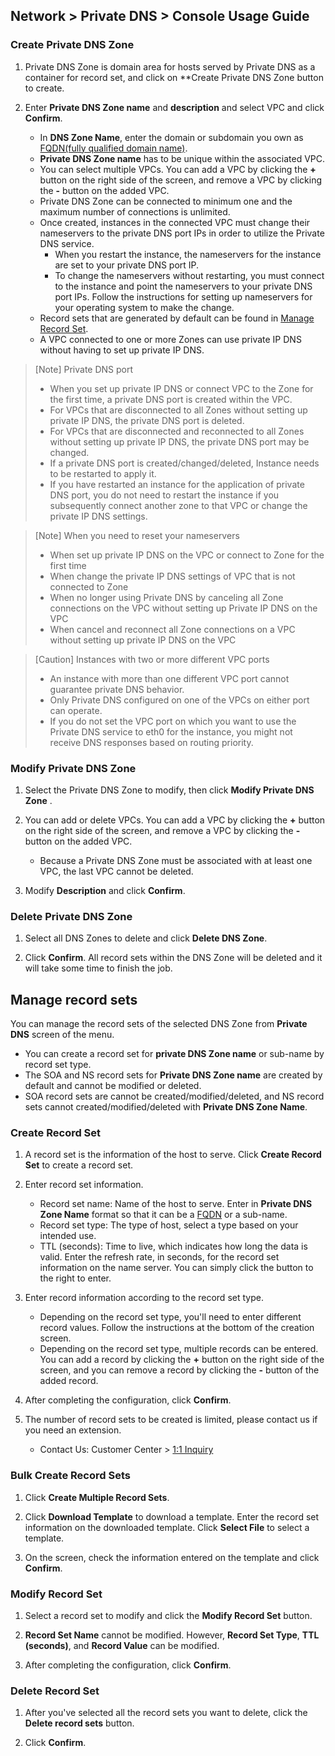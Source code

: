 ## Network > Private DNS > Console Usage Guide

### Create Private DNS Zone 

1. Private DNS Zone is domain area for hosts served by Private DNS as a container for record set, and click on **Create Private DNS Zone button to create.

2. Enter **Private DNS Zone name** and **description** and select VPC and click **Confirm**.  

    - In **DNS Zone Name**, enter the domain or subdomain you own as [FQDN(fully qualified domain name)](https://en.wikipedia.org/wiki/Fully_qualified_domain_name).
    - **Private DNS Zone name** has to be unique within the associated VPC.
    - You can select multiple VPCs. You can add a VPC by clicking the **+** button on the right side of the screen, and remove a VPC by clicking the **-** button on the added VPC.
    - Private DNS Zone can be connected to minimum one and the maximum number of connections is unlimited.
    - Once created, instances in the connected VPC must change their nameservers to the private DNS port IPs in order to utilize the Private DNS service.
      - When you restart the instance, the nameservers for the instance are set to your private DNS port IP.
      - To change the nameservers without restarting, you must connect to the instance and point the nameservers to your private DNS port IPs. Follow the instructions for setting up nameservers for your operating system to make the change.
    - Record sets that are generated by default can be found in [Manage Record Set](./console-guide/#_1).
    - A VPC connected to one or more Zones can use private IP DNS without having to set up private IP DNS.


> [Note] Private DNS port
> * When you set up private IP DNS or connect VPC to the Zone for the first time, a private DNS port is created within the VPC.
> * For VPCs that are disconnected to all Zones without setting up private IP DNS, the private DNS port is deleted.
> * For VPCs that are disconnected and reconnected to all Zones without setting up private IP DNS, the private DNS port may be changed.
> * If a private DNS port is created/changed/deleted, Instance needs to be restarted to apply it. 
> * If you have restarted an instance for the application of private DNS port, you do not need to restart the instance if you subsequently connect another zone to that VPC or change the private IP DNS settings.

> [Note] When you need to reset your nameservers
> * When set up private IP DNS on the VPC or connect to Zone for the first time
> * When change the private IP DNS settings of VPC that is not connected to Zone
> * When no longer using Private DNS by canceling all Zone connections on the VPC without setting up Private IP DNS on the VPC
> * When cancel and reconnect all Zone connections on a VPC without setting up private IP DNS on the VPC

> [Caution] Instances with two or more different VPC ports
> * An instance with more than one different VPC port cannot guarantee private DNS behavior.
> * Only Private DNS configured on one of the VPCs on either port can operate.
> * If you do not set the VPC port on which you want to use the Private DNS service to eth0 for the instance, you might not receive DNS responses based on routing priority.

### Modify Private DNS Zone

1. Select the Private DNS Zone to modify, then click **Modify Private DNS Zone** .
   
2. You can add or delete VPCs. You can add a VPC by clicking the **+** button on the right side of the screen, and remove a VPC by clicking the **-** button on the added VPC.
   - Because a Private DNS Zone must be associated with at least one VPC, the last VPC cannot be deleted.

3. Modify **Description** and click **Confirm**.

### Delete Private DNS Zone

1. Select all DNS Zones to delete and click **Delete DNS Zone**.

2. Click **Confirm**. All record sets within the DNS Zone will be deleted and it will take some time to finish the job.

## Manage record sets

You can manage the record sets of the selected DNS Zone from **Private DNS** screen of the menu.

- You can create a record set for **private DNS Zone name** or sub-name by record set type.
- The SOA and NS record sets for **Private DNS Zone name** are created by default and cannot be modified or deleted.
- SOA record sets are cannot be created/modified/deleted, and NS record sets cannot created/modified/deleted with **Private DNS Zone Name**.

### Create Record Set

1. A record set is the information of the host to serve. Click **Create Record Set** to create a record set.

2. Enter record set information.

    - Record set name: Name of the host to serve. Enter in **Private DNS Zone Name** format so that it can be a [FQDN](https://en.wikipedia.org/wiki/Fully_qualified_domain_name) or a sub-name.
    - Record set type: The type of host, select a type based on your intended use.
    - TTL (seconds): Time to live, which indicates how long the data is valid. Enter the refresh rate, in seconds, for the record set information on the name server. You can simply click the button to the right to enter.

3. Enter record information according to the record set type.

    - Depending on the record set type, you'll need to enter different record values. Follow the instructions at the bottom of the creation screen.
    - Depending on the record set type, multiple records can be entered. You can add a record by clicking the **+** button on the right side of the screen, and you can remove a record by clicking the **-** button of the added record.

4. After completing the configuration, click **Confirm**.

5. The number of record sets to be created is limited, please contact us if you need an extension. 

    - Contact Us: Customer Center > [1:1 Inquiry](https://www.nhncloud.com/kr/support/inquiry?alias=tab3_02)

### Bulk Create Record Sets

1. Click **Create Multiple Record Sets**.

2. Click **Download Template** to download a template. Enter the record set information on the downloaded template. Click **Select File** to select a template.

3. On the screen, check the information entered on the template and click **Confirm**.

### Modify Record Set

1. Select a record set to modify and click the **Modify Record Set** button.

2. **Record Set Name** cannot be modified. However, **Record Set Type**, **TTL (seconds)**, and **Record Value** can be modified.

3. After completing the configuration, click **Confirm**.


### Delete Record Set

1. After you've selected all the record sets you want to delete, click the **Delete record sets** button.

2. Click **Confirm**.